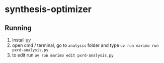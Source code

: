 # synthesis-optimizer

## Running

1. Install [uv](https://github.com/astral-sh/uv)
2. open cmd / terminal, go to `analysis` folder and type `uv run marimo run pxrd-analysis.py`
3. to edit run `uv run marimo edit pxrd-analysis.py`